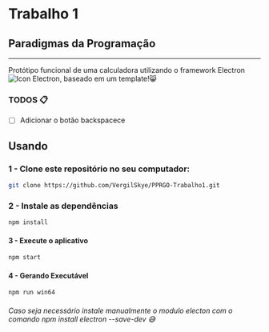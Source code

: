 
# Trabalho 1

## Paradigmas da Programação

---
Protótipo funcional de uma calculadora utilizando o framework Electron ![Icon Electron](https://cdn-images-1.medium.com/max/30/1*GS-t3eNz9Jy7YWKIxxmJPg.png), baseado em um template!:smile_cat:

### TODOS :clipboard:

- [ ] Adicionar o botão backspacece

## Usando

### 1 - Clone este repositório no seu computador:

```bash
git clone https://github.com/VergilSkye/PPRGO-Trabalho1.git
```

### 2 - Instale as dependências

```bash
npm install
```

#### 3 - Execute o aplicativo

```bash
npm start
```

#### 4 - Gerando Executável

```bash
npm run win64
```

###### Caso seja necessário instale manualmente o modulo electon com o comando npm install electron --save-dev :sweat_smile: